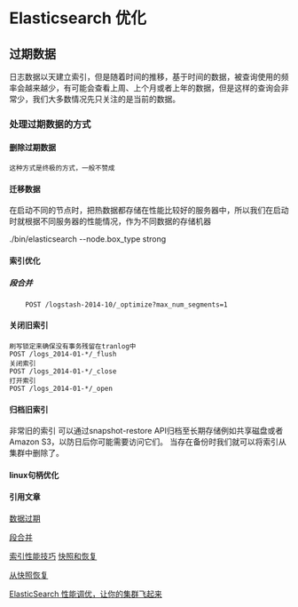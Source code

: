 # Elasticsearch 优化
## 过期数据
日志数据以天建立索引，但是随着时间的推移，基于时间的数据，被查询使用的频率会越来越少，有可能会查看上周、上个月或者上年的数据，但是这样的查询会非常少，我们大多数情况先只关注的是当前的数据。
### 处理过期数据的方式
#### 删除过期数据
	这种方式是终极的方式，一般不赞成
#### 迁移数据
在启动不同的节点时，把热数据都存储在性能比较好的服务器中，所以我们在启动时就根据不同服务器的性能情况，作为不同数据的存储机器

./bin/elasticsearch --node.box_type strong


#### 索引优化
##### 段合并
```
	POST /logstash-2014-10/_optimize?max_num_segments=1
```
#### 关闭旧索引
```
刷写锁定来确保没有事务残留在tranlog中
POST /logs_2014-01-*/_flush
关闭索引
POST /logs_2014-01-*/_close
打开索引
POST /logs_2014-01-*/_open
```
#### 归档旧索引
非常旧的索引 可以通过snapshot-restore API归档至长期存储例如共享磁盘或者 Amazon S3，以防日后你可能需要访问它们。 当存在备份时我们就可以将索引从集群中删除了。
#### linux句柄优化

#### 引用文章
[数据过期](https://www.elastic.co/guide/cn/elasticsearch/guide/cn/retiring-data.html#migrate-indices)

[段合并](https://www.elastic.co/guide/cn/elasticsearch/guide/cn/merge-process.html#optimize-api)

[索引性能技巧](https://www.elastic.co/guide/cn/elasticsearch/guide/cn/indexing-performance.html#indexing-performance)
[快照和恢复](https://www.elastic.co/guide/en/elasticsearch/reference/5.6/modules-snapshots.html)

[从快照恢复](https://www.elastic.co/guide/cn/elasticsearch/guide/cn/_restoring_from_a_snapshot.html)

[ElasticSearch 性能调优，让你的集群飞起来](https://mp.weixin.qq.com/s/RIBaBBk_BcoIVEFBb6RcKA)
